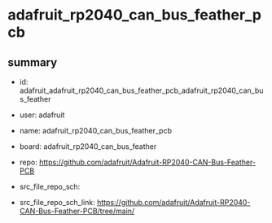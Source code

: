 # adafruit_rp2040_can_bus_feather_pcb
 
## summary 
* id: adafruit_adafruit_rp2040_can_bus_feather_pcb_adafruit_rp2040_can_bus_feather
* user: adafruit
* name: adafruit_rp2040_can_bus_feather_pcb
* board: adafruit_rp2040_can_bus_feather
* repo: https://github.com/adafruit/Adafruit-RP2040-CAN-Bus-Feather-PCB



* src_file_repo_sch: 
* src_file_repo_sch_link: https://github.com/adafruit/Adafruit-RP2040-CAN-Bus-Feather-PCB/tree/main/






